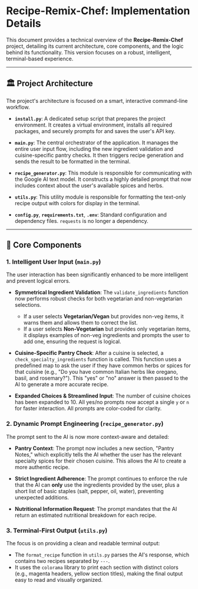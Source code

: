 # Recipe-Remix-Chef: Implementation Details

This document provides a technical overview of the **Recipe-Remix-Chef** project, detailing its current architecture, core components, and the logic behind its functionality. This version focuses on a robust, intelligent, terminal-based experience.

---
## **🏛️ Project Architecture**

The project's architecture is focused on a smart, interactive command-line workflow.

* **`install.py`**: A dedicated setup script that prepares the project environment. It creates a virtual environment, installs all required packages, and securely prompts for and saves the user's API key.

* **`main.py`**: The central orchestrator of the application. It manages the entire user input flow, including the new ingredient validation and cuisine-specific pantry checks. It then triggers recipe generation and sends the result to be formatted in the terminal.

* **`recipe_generator.py`**: This module is responsible for communicating with the Google AI text model. It constructs a highly detailed prompt that now includes context about the user's available spices and herbs.

* **`utils.py`**: This utility module is responsible for formatting the text-only recipe output with colors for display in the terminal.

* **`config.py`**, **`requirements.txt`**, **`.env`**: Standard configuration and dependency files. `requests` is no longer a dependency.

---
## **🧩 Core Components**

### **1. Intelligent User Input (`main.py`)**

The user interaction has been significantly enhanced to be more intelligent and prevent logical errors.

* **Symmetrical Ingredient Validation**: The `validate_ingredients` function now performs robust checks for both vegetarian and non-vegetarian selections.
    * If a user selects **Vegetarian/Vegan** but provides non-veg items, it warns them and allows them to correct the list.
    * If a user selects **Non-Vegetarian** but provides only vegetarian items, it displays examples of non-veg ingredients and prompts the user to add one, ensuring the request is logical.

* **Cuisine-Specific Pantry Check**: After a cuisine is selected, a `check_specialty_ingredients` function is called. This function uses a predefined map to ask the user if they have common herbs or spices for that cuisine (e.g., "Do you have common Italian herbs like oregano, basil, and rosemary?"). This "yes" or "no" answer is then passed to the AI to generate a more accurate recipe.

* **Expanded Choices & Streamlined Input**: The number of cuisine choices has been expanded to 10. All yes/no prompts now accept a single `y` or `n` for faster interaction. All prompts are color-coded for clarity.

### **2. Dynamic Prompt Engineering (`recipe_generator.py`)**

The prompt sent to the AI is now more context-aware and detailed:

* **Pantry Context**: The prompt now includes a new section, "Pantry Notes," which explicitly tells the AI whether the user has the relevant specialty spices for their chosen cuisine. This allows the AI to create a more authentic recipe.

* **Strict Ingredient Adherence**: The prompt continues to enforce the rule that the AI can **only** use the ingredients provided by the user, plus a short list of basic staples (salt, pepper, oil, water), preventing unexpected additions.

* **Nutritional Information Request**: The prompt mandates that the AI return an estimated nutritional breakdown for each recipe.

### **3. Terminal-First Output (`utils.py`)**

The focus is on providing a clean and readable terminal output:

* The `format_recipe` function in `utils.py` parses the AI's response, which contains two recipes separated by `---`.
* It uses the `colorama` library to print each section with distinct colors (e.g., magenta headers, yellow section titles), making the final output easy to read and visually organized.
